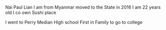 Nai Paul Lian
I am from Myanmar moved to the State in 2016
I am 22 years old 
I co own Sushi place

I went to Perry Median High school 
First in Family to go to college

